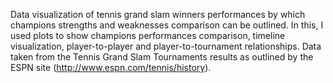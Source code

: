 Data visualization of tennis grand slam winners performances by which champions strengths and weaknesses comparison can be outlined. In this, I used plots to show champions performances comparison, timeline visualization, player-to-player and player-to-tournament relationships. Data taken from the Tennis Grand Slam Tournaments results as outlined by the ESPN site (http://www.espn.com/tennis/history).
